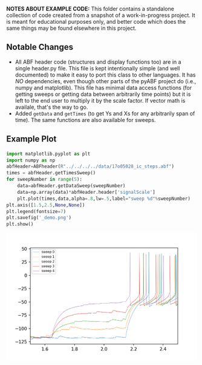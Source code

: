 **NOTES ABOUT EXAMPLE CODE:** This folder contains a standalone collection of code created from a snapshot of a work-in-progress project. It is meant for educational purposes only, and better code which does the same things may be found elsewhere
in this project.

## Notable Changes
* All ABF header code (structures and display functions too) are in a single header.py file. This file is kept intentionally simple (and well documented) to make it easy to port this class to other languages. It has *NO* dependencies, even though other parts of the pyABF project do (i.e., numpy and matplotlib). This file has minimal data access functions (for getting sweeps or getting data between arbitrarily time points) but it is left to the end user to multiply it by the scale factor. If vector math is availale, that's the way to go.
* Added `getData` and `getTimes` (to get Ys and Xs for any arbitrarily span of time). The same functions are also available for sweeps.

## Example Plot
```python
import matplotlib.pyplot as plt
import numpy as np
abfHeader=ABFheader(R"../../../../data/17o05028_ic_steps.abf")
times = abfHeader.getTimesSweep()
for sweepNumber in range(5):
	data=abfHeader.getDataSweep(sweepNumber)
	data=np.array(data)*abfHeader.header['signalScale']
	plt.plot(times,data,alpha=.8,lw=.5,label="sweep %d"%sweepNumber)
plt.axis([1.5,2.5,None,None])
plt.legend(fontsize=7)
plt.savefig('_demo.png')
plt.show()    
```

![](_demo.png)